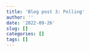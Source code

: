 ```yaml
---
title: 'Blog post 3: Polling'
author: ''
date: '2022-09-26'
slug: []
categories: []
tags: []
---
```



